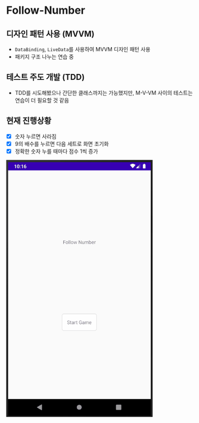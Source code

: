 # Follow-Number

## 디자인 패턴 사용 (MVVM)

- `DataBinding`, `LiveData`를 사용하여 MVVM 디자인 패턴 사용
- 패키지 구조 나누는 연습 중

## 테스트 주도 개발 (TDD)

- TDD를 시도해봤으나 간단한 클래스까지는 가능했지만, M-V-VM 사이의 테스트는 연습이 더 필요할 것 같음

## 현재 진행상황
- [x] 숫자 누르면 사라짐
- [x] 9의 배수를 누르면 다음 세트로 화면 초기화
- [x] 정확한 숫자 누를 때마다 점수 1씩 증가

![image](screenshot/Capture-210905.gif)